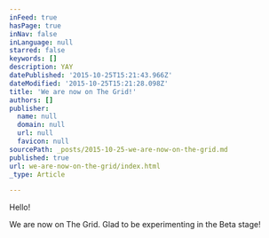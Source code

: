 ```yaml
---
inFeed: true
hasPage: true
inNav: false
inLanguage: null
starred: false
keywords: []
description: YAY
datePublished: '2015-10-25T15:21:43.966Z'
dateModified: '2015-10-25T15:21:28.098Z'
title: 'We are now on The Grid!'
authors: []
publisher:
  name: null
  domain: null
  url: null
  favicon: null
sourcePath: _posts/2015-10-25-we-are-now-on-the-grid.md
published: true
url: we-are-now-on-the-grid/index.html
_type: Article

---
```

Hello! 

We are now on The Grid. Glad to be experimenting in the Beta stage!